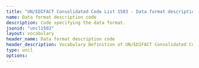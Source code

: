 ```yaml
---
title: "UN/EDIFACT Consolidated Code List 1503 - Data format description code (20B) JSON-LD Vocabulary"
name: Data format description code
description: Code specifying the data format.
jsonid: "uncl1503"
layout: vocabulary
header_name: Data format description code
header_description: Vocabulary Definition of UN/EDIFACT Consolidated Code List 1503 - Data format description code (20B) semantics in HTML format. JSON-LD format is available at [uncl1503.jsonld](/vocabulary/uncl1503.jsonld)
type: uncl
options:
---
```

